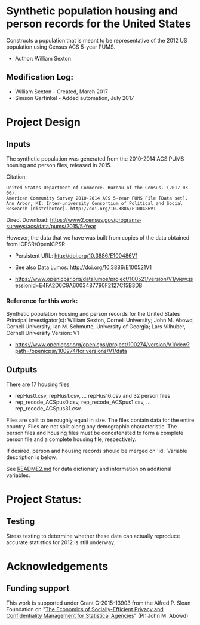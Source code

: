 # Synthetic population housing and person records for the United States

Constructs a population that is meant to be representative of the 2012 US population using Census ACS 5-year PUMS.

- Author: William Sexton

## Modification Log:
- William Sexton - Created, March 2017
- Simson Garfinkel - Added automation, July 2017


# Project Design

## Inputs
The synthetic population was generated from the 2010-2014 ACS PUMS housing and person files, released in 2015. 

Citation:

    United States Department of Commerce. Bureau of the Census. (2017-03-06).
    American Community Survey 2010-2014 ACS 5-Year PUMS File [Data set].
    Ann Arbor, MI: Inter-university Consortium of Political and Social
    Research [distributor]. http://doi.org/10.3886/E100486V1

Direct Download: https://www2.census.gov/programs-surveys/acs/data/pums/2015/5-Year

However, the data that we have was built from copies of the data obtained from ICPSR/OpenICPSR
 * Persistent URL:      http://doi.org/10.3886/E100486V1
 * See also Data Lumos: http://doi.org/10.3886/E100521V1

 * https://www.openicpsr.org/datalumos/project/100521/version/V1/view;jsessionid=E4FA2D6C9A6003487790F2127C15B3DB

### Reference for this work:
Synthetic population housing and person records for the United States
Principal Investigator(s):  William Sexton, Cornell University; 
                            John M. Abowd, Cornell University; 
                            Ian M. Schmutte, University of Georgia; 
                            Lars Vilhuber, Cornell University
Version: V1
 * https://www.openicpsr.org/openicpsr/project/100274/version/V1/view?path=/openicpsr/100274/fcr:versions/V1/data


## Outputs
There are 17 housing files
- repHus0.csv, repHus1.csv, ... repHus16.csv
and 32 person files
- rep_recode_ACSpus0.csv, rep_recode_ACSpus1.csv, ... rep_recode_ACSpus31.csv.

Files are split to be roughly equal in size. The files contain data for the entire country. Files are not split along any demographic characteristic. The person files and housing files must be concatenated to form a complete person file and a complete housing file, respectively.

If desired, person and housing records should be merged on 'id'. Variable description is below.

See [README2.md](README2.md) for data dictionary and information on additional variables. 

# Project Status:

## Testing
Stress testing to determine whether these data can actually reproduce accurate statistics for 2012 is still underway.

# Acknowledgements 
## Funding support
This work is supported under  Grant G-2015-13903 from the Alfred P. Sloan Foundation on "[The Economics of Socially-Efficient Privacy and Confidentiality Management for Statistical Agencies](https://www.ilr.cornell.edu/labor-dynamics-institute/research/project-19)" (PI: John M. Abowd)

